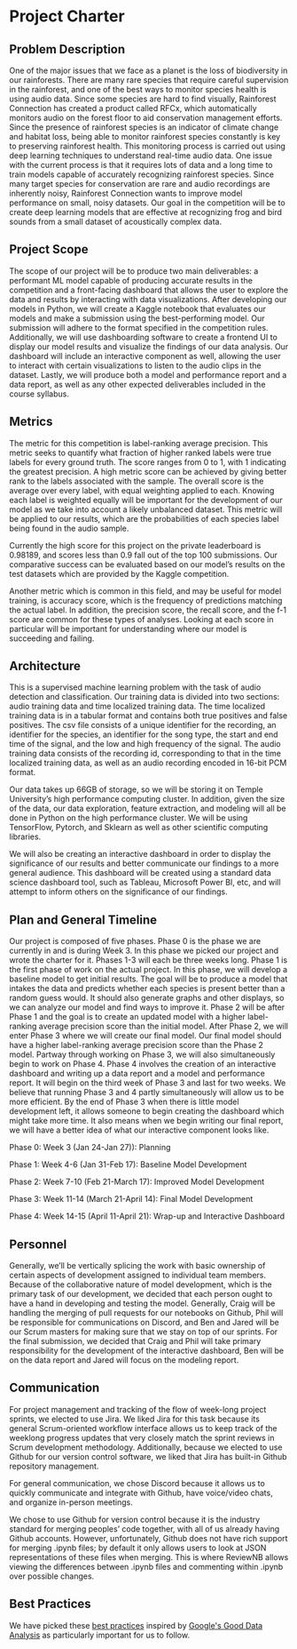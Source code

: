 # Project Charter

## Problem Description
One of the major issues that we face as a planet is the loss of biodiversity in our rainforests. There are many rare species that require careful supervision in the rainforest, and one of the best ways to monitor species health is using audio data. Since some species are hard to find visually, Rainforest Connection has created a product called RFCx, which automatically monitors audio on the forest floor to aid conservation management efforts. Since the presence of rainforest species is an indicator of climate change and habitat loss, being able to monitor rainforest species constantly is key to preserving rainforest health. This monitoring process is carried out using deep learning techniques to understand real-time audio data. One issue with the current process is that it requires lots of data and a long time to train models capable of accurately recognizing rainforest species. Since many target species for conservation are rare and audio recordings are inherently noisy, Rainforest Connection wants to improve model performance on small, noisy datasets. Our goal in the competition will be to create deep learning models that are effective at recognizing frog and bird sounds from a small dataset of acoustically complex data.

## Project Scope
The scope of our project will be to produce two main deliverables: a performant ML model capable of producing accurate results in the competition and a front-facing dashboard that allows the user to explore the data and results by interacting with data visualizations. After developing our models in Python, we will create a Kaggle notebook that evaluates our models and make a submission using the best-performing model. Our submission will adhere to the format specified in the competition rules. Additionally, we will use dashboarding software to create a frontend UI to display our model results and visualize the findings of our data analysis. Our dashboard will include an interactive component as well, allowing the user to interact with certain visualizations to listen to the audio clips in the dataset. Lastly, we will produce both a model and performance report and a data report, as well as any other expected deliverables included in the course syllabus.

## Metrics
The metric for this competition is label-ranking average precision. This metric seeks to quantify what fraction of higher ranked labels were true labels for every ground truth. The score ranges from 0 to 1, with 1 indicating the greatest precision. A high metric score can be achieved by giving better rank to the labels associated with the sample. The overall score is the average over every label, with equal weighting applied to each. Knowing each label is weighted equally will be important for the development of our model as we take into account a likely unbalanced dataset. This metric will be applied to our results, which are the probabilities of each species label being found in the audio sample.

Currently the high score for this project on the private leaderboard is 0.98189, and scores less than 0.9 fall out of the top 100 submissions. Our comparative success can be evaluated based on our model’s results on the test datasets which are provided by the Kaggle competition.

Another metric which is common in this field, and may be useful for model training, is accuracy score, which is the frequency of predictions matching the actual label. In addition, the precision score, the recall score, and the f-1 score are common for these types of analyses. Looking at each score in particular will be important for understanding where our model is succeeding and failing.

## Architecture
This is a supervised machine learning problem with the task of audio detection and classification. Our training data is divided into two sections: audio training data and time localized training data. The time localized training data is in a tabular format and contains both true positives and false positives. The csv file consists of a unique identifier for the recording, an identifier for the species, an identifier for the song type, the start and end time of the signal, and the low and high frequency of the signal. The audio training data consists of the recording id, corresponding to that in the time localized training data, as well as an audio recording encoded in 16-bit PCM format.

Our data takes up 66GB of storage, so we will be storing it on Temple University’s high performance computing cluster. In addition, given the size of the data, our data exploration, feature extraction, and modeling will all be done in Python on the high performance cluster. We will be using TensorFlow, Pytorch, and Sklearn as well as other scientific computing libraries.

We will also be creating an interactive dashboard in order to display the significance of our results and better communicate our findings to a more general audience. This dashboard will be created using a standard data science dashboard tool, such as Tableau, Microsoft Power BI, etc, and will attempt to inform others on the significance of our findings.

## Plan and General Timeline
Our project is composed of five phases. Phase 0 is the phase we are currently in and is during Week 3. In this phase we picked our project and wrote the charter for it. Phases 1-3 will each be three weeks long. Phase 1 is the first phase of work on the actual project. In this phase, we will develop a baseline model to get initial results. The goal will be to produce a model that intakes the data and predicts whether each species is present better than a random guess would. It should also generate graphs and other displays, so we can analyze our model and find ways to improve it. Phase 2 will be after Phase 1 and the goal is to create an updated model with a higher label-ranking average precision score than the initial model. After Phase 2, we will enter Phase 3 where we will create our final model. Our final model should have a higher label-ranking average precision score than the Phase 2 model. Partway through working on Phase 3, we will also simultaneously begin to work on Phase 4. Phase 4 involves the creation of an interactive dashboard and writing up a data report and a model and performance report. It will begin on the third week of Phase 3 and last for two weeks. We believe that running Phase 3 and 4 partly simultaneously will allow us to be more efficient. By the end of Phase 3 when there is little model development left, it allows someone to begin creating the dashboard which might take more time. It also means when we begin writing our final report, we will have a better idea of what our interactive component looks like.

Phase 0: Week 3 (Jan 24-Jan 27)): Planning

Phase 1: Week 4-6 (Jan 31-Feb 17): Baseline Model Development

Phase 2: Week 7-10 (Feb 21-March 17): Improved Model Development

Phase 3: Week 11-14 (March 21-April 14): Final Model Development

Phase 4: Week 14-15 (April 11-April 21): Wrap-up and Interactive Dashboard

## Personnel
Generally, we’ll be vertically splicing the work with basic ownership of certain aspects of development assigned to individual team members. Because of the collaborative nature of model development, which is the primary task of our development, we decided that each person ought to have a hand in developing and testing the model. Generally, Craig will be handling the merging of pull requests for our notebooks on Github, Phil will be responsible for communications on Discord, and Ben and Jared will be our Scrum masters for making sure that we stay on top of our sprints. For the final submission, we decided that Craig and Phil will take primary responsibility for the development of the interactive dashboard, Ben will be on the data report and Jared will focus on the modeling report.

## Communication
For project management and tracking of the flow of week-long project sprints, we elected to use Jira. We liked Jira for this task because its general Scrum-oriented workflow interface allows us to keep track of the weeklong progress updates that very closely match the sprint reviews in Scrum development methodology. Additionally, because we elected to use Github for our version control software, we liked that Jira has built-in Github repository management.

For general communication, we chose Discord because it allows us to quickly communicate and integrate with Github, have voice/video chats, and organize in-person meetings.

We chose to use Github for version control because it is the industry standard for merging peoples’ code together, with all of us already having Github accounts. However, unfortunately, Github does not have rich support for merging .ipynb files; by default it only allows users to look at JSON representations of these files when merging. This is where ReviewNB allows viewing the differences between .ipynb files and commenting within .ipynb over possible changes.

## Best Practices
We have picked these [best practices](Best%20Practices%20in%20Data%20Analysis.md) inspired by [Google's Good Data Analysis](https://developers.google.com/machine-learning/guides/good-data-analysis) as particularly important for us to follow.
